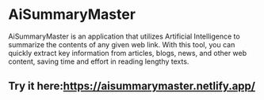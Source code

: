 # AiSummaryMaster

AiSummaryMaster is an application that utilizes Artificial Intelligence to summarize the contents of any given web link. With this tool, you can quickly extract key information from articles, blogs, news, and other web content, saving time and effort in reading lengthy texts.

## Try it here:https://aisummarymaster.netlify.app/
